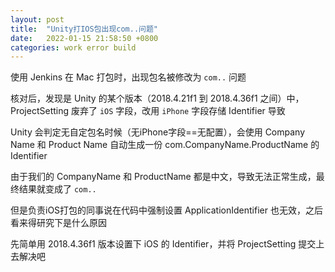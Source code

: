 ```yaml
---
layout: post
title:  "Unity打IOS包出现com..问题"
date:   2022-01-15 21:58:50 +0800
categories: work error build
---
```

使用 Jenkins 在 Mac 打包时，出现包名被修改为 `com..` 问题

核对后，发现是 Unity 的某个版本（2018.4.21f1 到 2018.4.36f1 之间）中，ProjectSetting 废弃了 `iOS` 字段，改用 `iPhone` 字段存储 Identifier 导致

Unity 会判定无自定包名时候（无iPhone字段==无配置），会使用 Company Name 和 Product Name 自动生成一份 com.CompanyName.ProductName 的 Identifier

由于我们的 CompanyName 和 ProductName 都是中文，导致无法正常生成，最终结果就变成了 `com..`

但是负责iOS打包的同事说在代码中强制设置 ApplicationIdentifier 也无效，之后看来得研究下是什么原因

先简单用 2018.4.36f1 版本设置下 iOS 的 Identifier，并将 ProjectSetting 提交上去解决吧